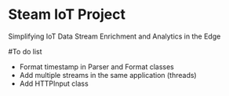 # Steam IoT Project
Simplifying IoT Data Stream Enrichment and Analytics in the Edge

#To do list
* Format timestamp in Parser and Format classes
* Add multiple streams in the same application (threads)
* Add HTTPInput class
